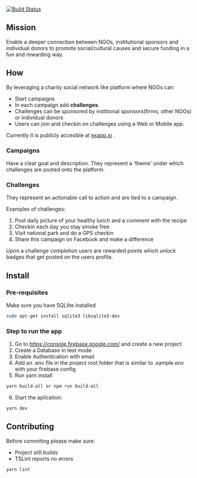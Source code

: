 [![Build Status](https://travis-ci.org/itforlife/exapp.svg?branch=master)](https://travis-ci.org/itforlife/exapp)

## Mission

Enable a deeper connection between NGOs, institutional sponsors and individual donors to promote social/cultural causes and secure funding in a fun and rewarding way.

## How

By leveraging a charity social network like platform where NGOs can:

-   Start campaigns
-   In each campaign add **challenges**.
-   Challenges can be sponsored by institional sponsors(firms, other NGOs) or individual donors
-   Users can join and checkin on challenges using a Web or Mobile app.

Currently it is publicly accesible at [exapp.io](exapp.io) .

### Campaigns

Have a clear goal and description. They represent a 'theme' under which challenges are posted onto the platform.

### Challenges

They represent an actionable call to action and are tied to a campaign.

Examples of challenges:

1.  Post daily picture of your healthy lunch and a comment with the recipe
2.  Checkin each day you stay smoke free
3.  Visit national park and do a GPS checkin
4.  Share this campaign on Facebook and make a difference

Upon a challenge completion users are rewarded points which unlock badges that get posted on the users profile.

## Install

### Pre-requisites

Make sure you have SQLlite installed

```sh
sudo apt-get install sqlite3 libsqlite3-dev
```

### Step to run the app

1.  Go to https://console.firebase.google.com/ and create a new project
2.  Create a Database in test mode
3.  Enable Authentication with email
4.  Add an .env file in the project root folder that is similar to .sample.env with your firebase config
5.  Run yarn install

```sh
yarn build-all or npm run build-all
```

6.  Start the aplication:

```sh
yarn dev
```

## Contributing

Before commiting please make sure:

-   Project still builds
-   TSLint reports no errors

```sh
yarn lint
```
